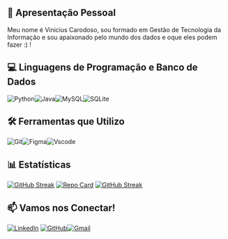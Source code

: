 ## 🚀 Apresentação Pessoal 
Meu nome é Vinicius Carodoso, sou formado em Gestão de Tecnologia da Informação e sou apaixonado pelo mundo dos dados e oque eles podem fazer :) !

## 💻 Linguagens de Programação e Banco de Dados
![Python](https://img.shields.io/badge/python-3670A0?style=for-the-badge&logo=python&logoColor=ffdd54)![Java](https://img.shields.io/badge/java-%23ED8B00.svg?style=for-the-badge&logo=openjdk&logoColor=white)![MySQL](https://img.shields.io/badge/MySQL-00000F?style=for-the-badge&logo=mysql&logoColor=white)![SQLite](https://img.shields.io/badge/SQLite-000?style=for-the-badge&logo=sqlite&logoColor=07405E)

## 🛠️ Ferramentas que Utilizo
![Git](https://img.shields.io/badge/GIT-E44C30?style=for-the-badge&logo=git&logoColor=white)![Figma](https://img.shields.io/badge/Figma-696969?style=for-the-badge&logo=figma&logoColor=figma)![Vscode](https://img.shields.io/badge/Vscode-007ACC?style=for-the-badge&logo=visual-studio-code&logoColor=white)

## 📊 Estatísticas
[![GitHub Streak](https://streak-stats.demolab.com/?user=VIniciusCardoso7&theme=dark)](https://git.io/streak-stats)
[![Repo Card](https://github-readme-stats.vercel.app/api/pin/?username=SEUUSERNAME&repo=SEUREPOSITORIO&bg_color=000&border_color=30A3DC&show_icons=true&icon_color=30A3DC&title_color=E94D5F&text_color=FFF)](https://github.com/SEUUSERNAME/SEUREPOSITORIO)
[![GitHub Streak](https://streak-stats.demolab.com/?user=SEUUSERNAME&theme=bear&background=000&border=30A3DC&dates=FFF)](https://git.io/streak-stats)

## 📫 Vamos nos Conectar!
[![LinkedIn](https://img.shields.io/badge/LinkedIn-0077B5?style=for-the-badge&logo=linkedin&logoColor=white)](https://www.linkedin.com/in/viniciuscardoso2020/) 
[![GitHub](https://img.shields.io/badge/GitHub-100000?style=for-the-badge&logo=github&logoColor=white)](https://github.com/ViniciusCardoso7)[![Gmail](https://img.shields.io/badge/Gmail-333333?style=for-the-badge&logo=gmail&logoColor=red)](mailto:sdcviniciusca@gmail.com)
